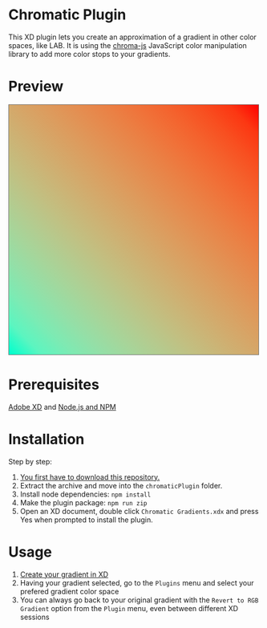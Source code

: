 # Chromatic Plugin

This XD plugin lets you create an approximation of a gradient in other color spaces, like LAB.
It is using the [chroma-js](https://github.com/gka/chroma.js/) JavaScript color manipulation library to add more color stops to your gradients.

# Preview
![Preview](a1962491/icon.png)

# Prerequisites
[Adobe XD](https://www.adobe.com/products/xd.html) and [Node.js and NPM](https://www.npmjs.com/get-npm)

# Installation
Step by step:
1. [You first have to download this repository.](https://github.com/aancuta/XD_chromaticPlugin/archive/master.zip)
2. Extract the archive and move into the `chromaticPlugin` folder.
3. Install node dependencies: `npm install`
4. Make the plugin package: `npm run zip`
5. Open an XD document, double click `Chromatic Gradients.xdx` and press Yes when prompted to install the plugin.

# Usage
1. [Create your gradient in XD](https://helpx.adobe.com/xd/help/gradients.html)
2. Having your gradient selected, go to the `Plugins` menu and select your prefered gradient color space
3. You can always go back to your original gradient with the `Revert to RGB Gradient` option from the `Plugin` menu, even between different XD sessions
